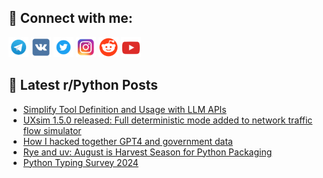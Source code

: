 ## 🔎 Connect with me:
[<img src="https://github.com/bullbesh/bullbesh/blob/main/images/Telegram.png" width="32" height="32" />](https://t.me/bullbesh)
[<img src="https://github.com/bullbesh/bullbesh/blob/main/images/VK.png" width="32" height="32" />](https://vk.com/bullbesh)
[<img src="https://github.com/bullbesh/bullbesh/blob/main/images/Twitter.png" width="32" height="32" />](https://twitter.com/bullbesh1)
[<img src="https://github.com/bullbesh/bullbesh/blob/main/images/Instagram.png" width="32" height="32" />](https://www.instagram.com/bullbesh)
[<img src="https://github.com/bullbesh/bullbesh/blob/main/images/Reddit.png" width="32" height="32" />](https://www.reddit.com/user/bullbesh)
[<img src="https://github.com/bullbesh/bullbesh/blob/main/images/YouTube.png" width="32" height="32" />](https://www.youtube.com/channel/UCtfjRs6uzgq5mfm8S06WTcg)

## 📕 Latest r/Python Posts
<!-- BLOG-POST-LIST:START -->
- [Simplify Tool Definition and Usage with LLM APIs](https://www.reddit.com/r/Python/comments/1exq9kj/simplify_tool_definition_and_usage_with_llm_apis/)
- [UXsim 1.5.0 released: Full deterministic mode added to network traffic flow simulator](https://www.reddit.com/r/Python/comments/1exq4xg/uxsim_150_released_full_deterministic_mode_added/)
- [How I hacked together GPT4 and government data](https://www.reddit.com/r/Python/comments/1exp952/how_i_hacked_together_gpt4_and_government_data/)
- [Rye and uv: August is Harvest Season for Python Packaging](https://www.reddit.com/r/Python/comments/1exnyiy/rye_and_uv_august_is_harvest_season_for_python/)
- [Python Typing Survey 2024](https://www.reddit.com/r/Python/comments/1exmrx7/python_typing_survey_2024/)
<!-- BLOG-POST-LIST:END -->
